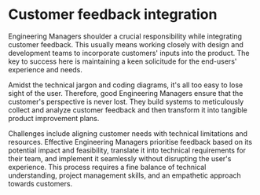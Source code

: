# Customer feedback integration

Engineering Managers shoulder a crucial responsibility while integrating customer feedback. This usually means working closely with design and development teams to incorporate customers' inputs into the product. The key to success here is maintaining a keen solicitude for the end-users' experience and needs.

Amidst the technical jargon and coding diagrams, it's all too easy to lose sight of the user. Therefore, good Engineering Managers ensure that the customer's perspective is never lost. They build systems to meticulously collect and analyze customer feedback and then transform it into tangible product improvement plans.

Challenges include aligning customer needs with technical limitations and resources. Effective Engineering Managers prioritise feedback based on its potential impact and feasibility, translate it into technical requirements for their team, and implement it seamlessly without disrupting the user's experience. This process requires a fine balance of technical understanding, project management skills, and an empathetic approach towards customers.